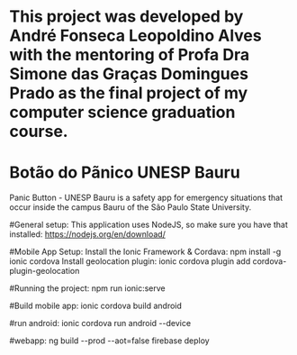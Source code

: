 # This project was developed by André Fonseca Leopoldino Alves with the mentoring of Profa Dra Simone das Graças Domingues Prado as the final project of my computer science graduation course.

# Botão do Pãnico UNESP Bauru
Panic Button - UNESP Bauru is a safety app for emergency situations that occur inside the campus Bauru of the São Paulo State University.

#General setup:
This application uses NodeJS, so make sure you have that installed: https://nodejs.org/en/download/

#Mobile App Setup:
Install the Ionic Framework & Cordava: npm install -g ionic cordova
Install geolocation plugin: ionic cordova plugin add cordova-plugin-geolocation

#Running the project: 
npm run ionic:serve

#Build mobile app:
ionic cordova build android

#run android:
ionic cordova run android --device

#webapp: 
ng build --prod --aot=false
firebase deploy
